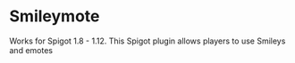 # Smileymote
Works for Spigot 1.8 - 1.12.
This Spigot plugin allows players to use Smileys and emotes
